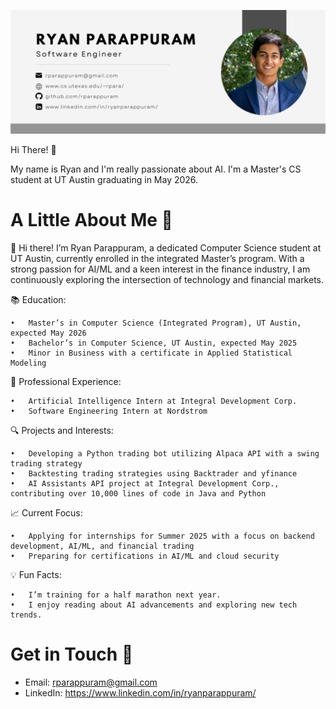 
![alt text](https://github.com/rparappuram/rparappuram/blob/main/Software%20Banner.png)

Hi There! :wave:

My name is Ryan and I'm really passionate about AI. I'm a Master's CS student at UT Austin graduating in May 2026.


# A Little About Me :boy:

👋 Hi there! I’m Ryan Parappuram, a dedicated Computer Science student at UT Austin, currently enrolled in the integrated Master’s program. With a strong passion for AI/ML and a keen interest in the finance industry, I am continuously exploring the intersection of technology and financial markets.

📚 Education:

	•	Master’s in Computer Science (Integrated Program), UT Austin, expected May 2026
	•	Bachelor’s in Computer Science, UT Austin, expected May 2025
	•	Minor in Business with a certificate in Applied Statistical Modeling

💼 Professional Experience:

	•	Artificial Intelligence Intern at Integral Development Corp.
	•	Software Engineering Intern at Nordstrom

🔍 Projects and Interests:

	•	Developing a Python trading bot utilizing Alpaca API with a swing trading strategy
	•	Backtesting trading strategies using Backtrader and yfinance
	•	AI Assistants API project at Integral Development Corp., contributing over 10,000 lines of code in Java and Python

📈 Current Focus:

	•	Applying for internships for Summer 2025 with a focus on backend development, AI/ML, and financial trading
	•	Preparing for certifications in AI/ML and cloud security

💡 Fun Facts:

	•	I’m training for a half marathon next year.
	•	I enjoy reading about AI advancements and exploring new tech trends.

# Get in Touch :call_me_hand:

* Email: rparappuram@gmail.com
* LinkedIn: https://www.linkedin.com/in/ryanparappuram/

<!--
**rparappuram/rparappuram** is a ✨ _special_ ✨ repository because its `README.md` (this file) appears on your GitHub profile.

Here are some ideas to get you started:

- 🔭 I’m currently working on ...
- 🌱 I’m currently learning ...
- 👯 I’m looking to collaborate on ...
- 🤔 I’m looking for help with ...
- 💬 Ask me about ...
- 📫 How to reach me: ...
- 😄 Pronouns: ...
- ⚡ Fun fact: ...
-->
